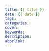 ```yaml
---
title: {{ title }}
date: {{ date }}
tags:
categories:
cover:
keywords:
description:
abbrlink:
---
```

